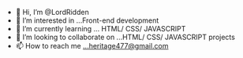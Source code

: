 - 👋 Hi, I’m @LordRidden
- 👀 I’m interested in ...Front-end development
- 🌱 I’m currently learning ... HTML/ CSS/ JAVASCRIPT
- 💞️ I’m looking to collaborate on ...HTML/ CSS/ JAVASCRIPT projects
- 📫 How to reach me ...heritage477@gmail.com

<!---
LordRidden/LordRidden is a ✨ special ✨ repository because its `README.md` (this file) appears on your GitHub profile.
You can click the Preview link to take a look at your changes.
--->
